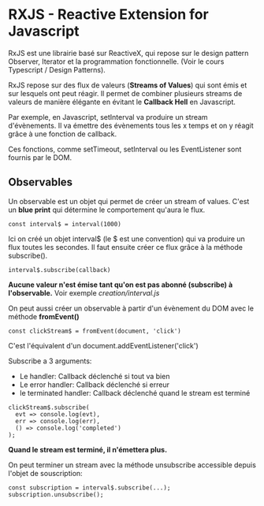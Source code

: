 # RXJS - Reactive Extension for Javascript

RxJS est une librairie basé sur ReactiveX, qui repose sur le design pattern Observer, Iterator et la programmation fonctionnelle. (Voir le cours Typescript / Design Patterns).

RxJS repose sur des flux de valeurs (**Streams of Values**) qui sont émis et sur lesquels ont peut réagir. Il permet de combiner plusieurs streams de valeurs de manière élégante en évitant le **Callback Hell** en Javascript.

Par exemple, en Javascript, setInterval va produire un stream d'évènements. Il va émettre des évènements tous les x temps et on y réagit grâce à une fonction de callback.

Ces fonctions, comme setTimeout, setInterval ou les EventListener sont fournis par le DOM.

## Observables

Un observable est un objet qui permet de créer un stream of values. C'est un **blue print** qui détermine le comportement qu'aura le flux.

`const interval$ = interval(1000)`

Ici on créé un objet interval$ (le $ est une convention) qui va produire un flux toutes les secondes.
Il faut ensuite créer ce flux grâce à la méthode subscribe().

`interval$.subscribe(callback)`

**Aucune valeur n'est émise tant qu'on est pas abonné (subscribe) à l'observable.**
Voir exemple _creation/interval.js_

On peut aussi créer un observable à partir d'un évènement du DOM avec le méthode **fromEvent()**

`const clickStream$ = fromEvent(document, 'click')`

C'est l'équivalent d'un document.addEventListener('click')

Subscribe a 3 arguments:

- Le handler: Callback déclenché si tout va bien
- Le error handler: Callback déclenché si erreur
- le terminated handler: Callback déclenché quand le stream est terminé

```
clickStream$.subscribe(
  evt => console.log(evt),
  err => console.log(err),
  () => console.log('completed')
);
```

**Quand le stream est terminé, il n'émettera plus.**

On peut terminer un stream avec la méthode unsubscribe accessible depuis l'objet de souscription:

```
const subscription = interval$.subscribe(...);
subscription.unsubscribe();
```
